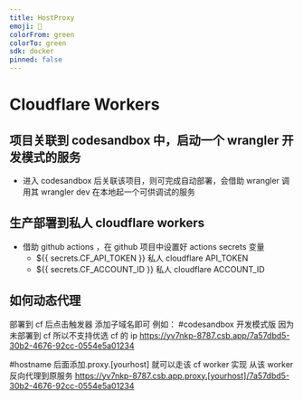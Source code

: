 ```yaml
---
title: HostProxy
emoji: 👀
colorFrom: green
colorTo: green
sdk: docker
pinned: false
---
```


# Cloudflare Workers

## 项目关联到 codesandbox 中，启动一个 wrangler 开发模式的服务

- 进入 codesandbox 后关联该项目，则可完成自动部署，会借助 wrangler 调用其 wrangler dev 在本地起一个可供调试的服务

## 生产部署到私人 cloudflare workers

- 借助 github actions ，在 github 项目中设置好 actions secrets 变量
  - ${{ secrets.CF_API_TOKEN }} 私人 cloudflare API_TOKEN
  - ${{ secrets.CF_ACCOUNT_ID }} 私人 cloudflare ACCOUNT_ID

## 如何动态代理

部署到 cf 后点击触发器 添加子域名即可
例如：
#codesandbox 开发模式版 因为未部署到 cf 所以不支持优选 cf 的 ip
https://yv7nkp-8787.csb.app/7a57dbd5-30b2-4676-92cc-0554e5a01234

#hostname 后面添加.proxy.[yourhost] 就可以走该 cf worker 实现 从该 worker 反向代理到原服务
https://yv7nkp-8787.csb.app.proxy.[yourhost]/7a57dbd5-30b2-4676-92cc-0554e5a01234
